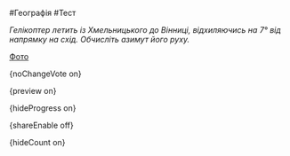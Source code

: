 #Географія #Тест

*Гелікоптер летить із Хмельницького до Вінниці, відхиляючись на 7° від напрямку на схід. Обчисліть азимут його руху.*

[Фото](https://zno.osvita.ua//doc/images/znotest/83/8359/49-52.jpg)

{noChangeVote on}

{preview on}

{hideProgress on}

{shareEnable off}

{hideCount on}

